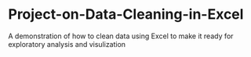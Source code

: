# Project-on-Data-Cleaning-in-Excel
A demonstration of how to clean data using Excel to make it ready for exploratory analysis and visulization
